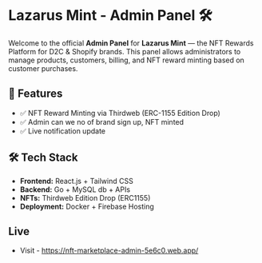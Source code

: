 
# Lazarus Mint - Admin Panel 🛠️

Welcome to the official **Admin Panel** for **Lazarus Mint** — the NFT Rewards Platform for D2C & Shopify brands. This panel allows administrators to manage products, customers, billing, and NFT reward minting based on customer purchases.

## 🚀 Features


- ✅ NFT Reward Minting via Thirdweb (ERC-1155 Edition Drop)
- ✅ Admin can we no of brand sign up, NFT minted
- ✅ Live notification update


## 🛠️ Tech Stack

- **Frontend:** React.js + Tailwind CSS 
- **Backend:** Go + MySQL db + APIs
- **NFTs:** Thirdweb Edition Drop (ERC1155)
- **Deployment:** Docker + Firebase Hosting


## Live 

- Visit - https://nft-marketplace-admin-5e6c0.web.app/
